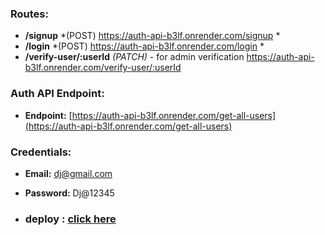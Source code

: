### Routes:
- **/signup** *(POST)  https://auth-api-b3lf.onrender.com/signup *
- **/login** *(POST) https://auth-api-b3lf.onrender.com/login *
- **/verify-user/:userId** *(PATCH)* - for admin verification https://auth-api-b3lf.onrender.com/verify-user/:userId

### Auth API Endpoint:
- **Endpoint:** [https://auth-api-b3lf.onrender.com/get-all-users](https://auth-api-b3lf.onrender.com/get-all-users)

### Credentials:
- **Email:** dj@gmail.com
- **Password:** Dj@12345

- ### deploy : <a href="https://auth-api-b3lf.onrender.com">click here</a>
